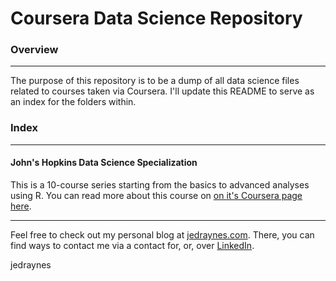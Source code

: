 # Coursera Data Science Repository

### Overview
---
The purpose of this repository is to be a dump of all data science files related to courses taken via Coursera. I'll update this README to serve as an index for the folders within.

### Index
---

#### John's Hopkins Data Science Specialization
This is a 10-course series starting from the basics to advanced analyses using R. You can read more about this course on [on it's Coursera page here](https://www.coursera.org/specializations/jhu-data-science).


---
Feel free to check out my personal blog at [jedraynes.com](https://www.jedraynes.com). There, you can find ways to contact me via a contact for, or, over [LinkedIn](https://www.linkedin.com/in/jedraynes/).

jedraynes
